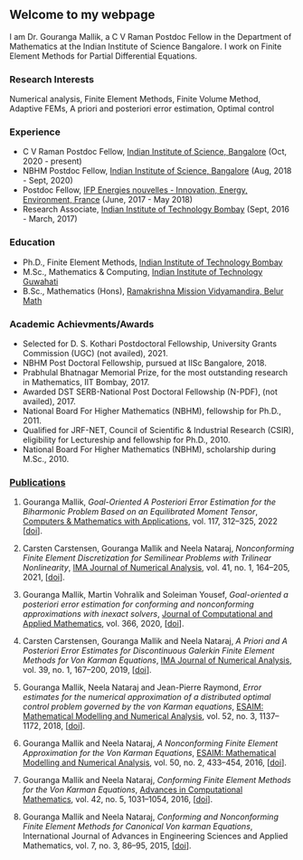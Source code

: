 ## Welcome to my webpage                        

I am Dr. Gouranga Mallik, a C V Raman Postdoc Fellow in the Department of Mathematics at the Indian Institute of Science Bangalore. I work on Finite Element Methods for Partial Differential Equations.

### Research Interests

Numerical analysis, Finite Element Methods, Finite Volume Method, Adaptive FEMs, A priori and posteriori error estimation,  Optimal control

### Experience

- C V Raman Postdoc Fellow, [Indian Institute of Science, Bangalore](http://www.math.iisc.ac.in/) (Oct, 2020 - present)
- NBHM Postdoc Fellow, [Indian Institute of Science, Bangalore](http://www.math.iisc.ac.in/) (Aug, 2018 - Sept, 2020)
- Postdoc Fellow, [IFP Energies nouvelles - Innovation, Energy, Environment, France](https://www.ifpenergiesnouvelles.com/) (June, 2017 - May 2018)
- Research Associate, [Indian Institute of Technology Bombay](http://www.math.iitb.ac.in/) (Sept, 2016 - March, 2017)

### Education

- Ph.D., Finite Element Methods, [Indian Institute of Technology Bombay](http://www.math.iitb.ac.in/)
- M.Sc., Mathematics & Computing, [Indian Institute of Technology Guwahati](https://www.iitg.ac.in/maths/)
- B.Sc., Mathematics (Hons), [Ramakrishna Mission Vidyamandira, Belur Math](http://vidyamandira.ac.in/)

### Academic Achievments/Awards

- Selected for D. S. Kothari Postdoctoral Fellowship, University Grants Commission (UGC) (not availed), 2021.
- NBHM Post Doctoral Fellowship, pursued at IISc Bangalore, 2018.
- Prabhulal Bhatnagar Memorial Prize, for the most outstanding research in Mathematics, IIT Bombay, 2017.
- Awarded DST SERB-National Post Doctoral Fellowship (N-PDF), (not availed), 2017.
- National Board For Higher Mathematics (NBHM), fellowship for Ph.D., 2011.
- Qualified for JRF-NET, Council of Scientific & Industrial Research (CSIR), eligibility for Lectureship and fellowship for Ph.D., 2010.
- National Board For Higher Mathematics (NBHM), scholarship during M.Sc., 2010.

### [Publications](https://www.researchgate.net/profile/Gouranga-Mallik)

1. Gouranga Mallik, *Goal-Oriented A Posteriori Error Estimation for the Biharmonic
   Problem Based on an Equilibrated Moment Tensor*, 
   [Computers & Mathematics with Applications](https://www.journals.elsevier.com/computers-and-mathematics-with-applications), vol. 117, 312–325, 2022 
   [[doi](https://doi.org/10.1016/j.camwa.2022.04.021)].
   
2. Carsten Carstensen, Gouranga Mallik and Neela Nataraj, *Nonconforming Finite
   Element Discretization for Semilinear Problems with Trilinear Nonlinearity*, 
   [IMA Journal of Numerical Analysis](https://academic.oup.com/imajna), vol. 41, no. 1, 164–205, 2021, 
   [[doi](https://doi.org/10.1093/imanum/drz071)].   
   
3. Gouranga Mallik, Martin Vohralík and Soleiman Yousef, *Goal-oriented a posteriori
   error estimation for conforming and nonconforming approximations with inexact
   solvers*, 
   [Journal of Computational and Applied Mathematics](https://www.journals.elsevier.com/journal-of-computational-and-applied-mathematics), vol. 366, 2020,    [[doi](https://doi.org/10.1016/j.cam.2019.112367)].   
   
4. Carsten Carstensen, Gouranga Mallik and Neela Nataraj, *A Priori and A Posteriori Error Estimates for Discontinuous Galerkin Finite Element Methods for    Von Karman Equations*, [IMA Journal of Numerical Analysis](https://academic.oup.com/imajna), vol. 39, no. 1, 167–200, 2019,
   [[doi](https://doi.org/10.1093/imanum/dry003)]. 
   
5. Gouranga Mallik, Neela Nataraj and Jean-Pierre Raymond, *Error estimates for the numerical approximation of a  distributed optimal control problem          governed by the von Karman equations*, 
   [ESAIM: Mathematical Modelling and Numerical Analysis](https://www.esaim-m2an.org/), vol. 52, no. 3, 1137–1172, 2018, 
   [[doi](https://doi.org/10.1051/m2an/2018023)].
   
6. Gouranga Mallik and Neela Nataraj, *A Nonconforming Finite Element Approximation for the Von Karman Equations*, 
   [ESAIM: Mathematical Modelling and Numerical Analysis](https://www.esaim-m2an.org/), vol. 50, no. 2, 433–454, 2016, 
   [[doi](https://doi.org/10.1051/m2an/2015052)].
   
8. Gouranga Mallik and Neela Nataraj, *Conforming Finite Element Methods for the Von Karman Equations*, 
   [Advances in Computational Mathematics](https://www.springer.com/journal/10444), vol. 42, no. 5, 1031–1054, 2016, 
   [[doi](https://doi.org/10.1007/s10444-016-9452-5)].
   
10. Gouranga Mallik and Neela Nataraj, *Conforming and Nonconforming Finite Element Methods for Canonical Von karman Equations*, International Journal of       Advances in Engineering Sciences and Applied Mathematics, vol. 7, no. 3, 86–95, 2015, 
    [[doi](https://doi.org/10.1007/s12572-015-0137-y)].
   
   

